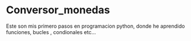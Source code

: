 # Conversor_monedas
Este son mis primero pasos en programacion python, donde he aprendido funciones, bucles , condionales etc... 
